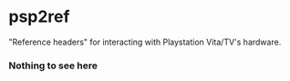 # psp2ref
"Reference headers" for interacting with Playstation Vita/TV's hardware.

### Nothing to see here
